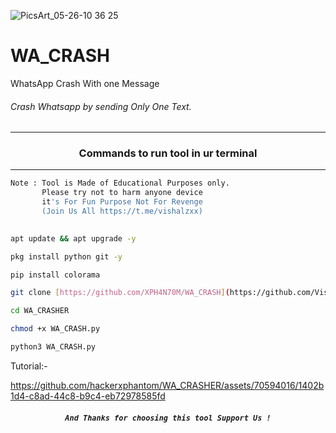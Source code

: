 ![PicsArt_05-26-10 36 25](https://user-images.githubusercontent.com/70594016/170420481-a4f3f65c-7ce5-4cb7-82a5-c6dd26bb3b6a.jpg)


# WA_CRASH
WhatsApp Crash With one  Message

###### Crash Whatsapp by  sending Only One Text.
***
### <p align="center">Commands to run tool in ur terminal
***

```bash
Note : Tool is Made of Educational Purposes only.
       Please try not to harm anyone device 
       it's For Fun Purpose Not For Revenge
       (Join Us All https://t.me/vishalzxx)
   
```



```bash
apt update && apt upgrade -y
```
```bash
pkg install python git -y
```
```bash
pip install colorama
```
```bash
git clone [https://github.com/XPH4N70M/WA_CRASH](https://github.com/Vishal0Hacker/WA_CRASHER)
```
```bash
cd WA_CRASHER
```
```bash
chmod +x WA_CRASH.py
```
```bash
python3 WA_CRASH.py
```

Tutorial:-


https://github.com/hackerxphantom/WA_CRASHER/assets/70594016/1402b1d4-c8ad-44c8-b9c4-eb72978585fd




##### <p align="center">```And Thanks for choosing this tool Support Us !```
